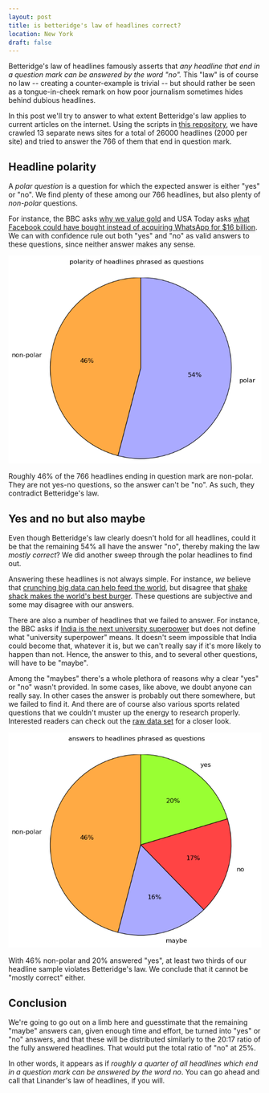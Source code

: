 ```yaml
---
layout: post
title: is betteridge's law of headlines correct?
location: New York
draft: false
---
```


Betteridge's law of headlines famously asserts that *any headline that
end in a question mark can be answered by the word "no".* This "law"
is of course no law -- creating a counter-example is trivial -- but
should rather be seen as a tongue-in-cheek remark on how poor
journalism sometimes hides behind dubious headlines.

In this post we'll try to answer to what extent Betteridge's law
applies to current articles on the internet. Using the scripts in
[this repository](https://github.com/matslina/betteridgeslaw), we have
crawled 13 separate news sites for a total of 26000 headlines (2000
per site) and tried to answer the 766 of them that end in question
mark.

Headline polarity
-----------------

A *polar question* is a question for which the expected answer is
either "yes" or "no". We find plenty of these among our 766 headlines,
but also plenty of *non-polar* questions.

For instance, the BBC asks [why we value
gold](http://www.bbc.com/news/magazine-25255957) and USA Today asks
[what Facebook could have bought instead of acquiring WhatsApp for $16
billion](http://www.usatoday.com/story/news/nation-now/2014/02/19/facebook-whatsapp-16-billion/5621721/). We
can with confidence rule out both "yes" and "no" as valid answers to
these questions, since neither answer makes any sense.

![polarity image](/img/betteridge_polarity_pie.png)

Roughly 46% of the 766 headlines ending in question mark are
non-polar. They are not yes-no questions, so the answer can't be
"no". As such, they contradict Betteridge's law.


Yes and no but also maybe
-------------------------

Even though Betteridge's law clearly doesn't hold for all headlines,
could it be that the remaining 54% all have the answer "no", thereby
making the law *mostly correct*? We did another sweep through the
polar headlines to find out.

Answering these headlines is not always simple. For instance, *we*
believe that [crunching big data can help feed the
world](http://www.bbc.com/news/business-26424338), but disagree that
[shake shack makes the world's best
burger](http://www.dailymail.co.uk/travel/article-1353847/Shake-shack-worlds-best-burger.html). These
questions are subjective and some may disagree with our answers.

There are also a number of headlines that we failed to answer. For
instance, the BBC asks if [India is the next university
superpower](http://www.bbc.com/news/business-12597815) but does not
define what "university superpower" means. It doesn't seem impossible
that India could become that, whatever it is, but we can't really say
if it's more likely to happen than not. Hence, the answer to this, and
to several other questions, will have to be "maybe".

Among the "maybes" there's a whole plethora of reasons why a clear
"yes" or "no" wasn't provided. In some cases, like above, we doubt
anyone can really say. In other cases the answer is probably out there
somewhere, but we failed to find it. And there are of course also
various sports related questions that we couldn't muster up the energy
to research properly. Interested readers can check out the [raw data
set](https://gist.github.com/matslina/64601f39ef12bd653be6) for a
closer look.

![polarity image](/img/betteridge_answer_pie.png)

With 46% non-polar and 20% answered "yes", at least two thirds of our
headline sample violates Betteridge's law. We conclude that it cannot
be "mostly correct" either.

Conclusion
----------

We're going to go out on a limb here and guesstimate that the
remaining "maybe" answers can, given enough time and effort, be turned
into "yes" or "no" answers, and that these will be distributed
similarly to the 20:17 ratio of the fully answered headlines. That
would put the total ratio of "no" at 25%.

In other words, it appears as if *roughly a quarter of all headlines
which end in a question mark can be answered by the word no*. You can
go ahead and call that Linander's law of headlines, if you will.
